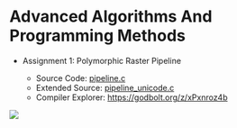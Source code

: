 # Advanced Algorithms And Programming Methods

- Assignment 1: Polymorphic Raster Pipeline

  - Source Code: [pipeline.c](https://raw.githubusercontent.com/mircodezorzi/CM0470-2/master/pipeline.cpp)
  - Extended Source: [pipeline_unicode.c](https://raw.githubusercontent.com/mircodezorzi/CM0470-2/master/pipeline_unicode.cpp)
  - Compiler Explorer: https://godbolt.org/z/xPxnroz4b

![](https://user-images.githubusercontent.com/20579876/138555458-703a5d55-7836-4821-ba62-2b3879333c07.png)
